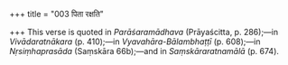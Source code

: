 +++
title = "003 पिता रक्षति"

+++
This verse is quoted in *Parāśaramādhava* (Prāyaścitta, p. 286);—in
*Vivādaratnākara* (p. 410);—in *Vyavahāra-Bālambhaṭṭī* (p. 608);—in
*Nṛsiṃhaprasāda* (Saṃskāra 66b);—and in *Saṃskāraratnamālā* (p. 674).


